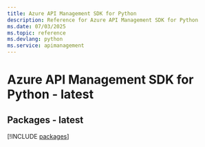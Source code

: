 ```yaml
---
title: Azure API Management SDK for Python
description: Reference for Azure API Management SDK for Python
ms.date: 07/03/2025
ms.topic: reference
ms.devlang: python
ms.service: apimanagement
---
```

# Azure API Management SDK for Python - latest
## Packages - latest
[!INCLUDE [packages](api-management-index.md)]